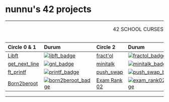 # **nunnu's 42 projects**

<table width="100%" align="center">
<tr style="display:flex; justify-content:space-around; paddind:0;">
<td colspan="3" style="padding:0; margin:0; text-align:center;">
	<p align="center">42 SCHOOL CURSES</p>
</td></tr>

<tr style="display:flex; justify-content:space-around; paddind:0;">
<td style="padding:0; margin:0;">

| Circle 0 & 1                      | Durum                                     |
| :-                                | :-                                        |
| [Libft][libft_tree]               | [![libft_badge]][libft_tree]              |
| [get_next_line][gnl_tree]         | [![gnl_badge]][gnl_tree]                  |
| [ft_printf][printf_tree]          | [![printf_badge]][printf_tree]            |
| [Born2beroot][born2beroot_tree]   | [![born2beroot_badge]][born2beroot_tree]  |

</td><td style="padding:0; margin:0;">

| Circle 2                          | Durum                                     |
| :-                                | :-                                        |
| [fract'ol][fractol_tree]          | [![fractol_badge]][fractol_tree]          |
| [minitalk][minitalk_tree]         | [![minitalk_badge]][minitalk_tree]        |
| [push_swap][push_swap_tree]       | [![push_swap_badge]][push_swap_tree]      |
| [Exam Rank 02][exam_rank02_tree]  | [![exam_rank02_badge]][exam_rank02_tree]  |

</td><td style="padding:0; margin:0;">

| Circle 3                          | Durum                                     |
| :-                                | :-                                        |
| [Philosophers][philo_tree]        | [![philo_badge]][philo_tree]              |
| [minishell][minishell_tree]       | [![minishell_badge]][minishell_tree]      |
| [Exam Rank 03][exam_rank03_tree]  | [![exam_rank03_badge]][exam_rank03_tree]  |

</td></tr>

[libft_tree]: https://github.com/nisaunnu/42_School_Curses/tree/libft
[libft_badge]: https://custom-icon-badges.demolab.com/badge/✔%EF%B8%8E%20125%20/%20100-02b331.svg?&style=for-the-badge&color=018f27
[gnl_tree]: https://github.com/nisaunnu/42_School_Curses/tree/get_next_line
[gnl_badge]: https://custom-icon-badges.demolab.com/badge/✔%EF%B8%8E%20112%20/%20100-02b331.svg?&style=for-the-badge&color=018f27
[printf_tree]: https://github.com/nisaunnu/42_School_Curses/tree/ft_printf
[printf_badge]: https://custom-icon-badges.demolab.com/badge/✔%EF%B8%8E%20100%20/%20100-02b331.svg?&style=for-the-badge&color=018f27
[born2beroot_tree]: https://github.com/nisaunnu/42_School_Curses/tree/born2beroot
[born2beroot_badge]: https://custom-icon-badges.demolab.com/badge/✔%20%EF%B8%8E%2080%20/%20100-017520.svg?&style=for-the-badge&color=018f27

[fractol_tree]: https://github.com/nisaunnu/42_School_Curses/tree/fractol
[fractol_badge]:https://custom-icon-badges.demolab.com/badge/✔%EF%B8%8E%20125%20/%20100-02b331.svg?&style=for-the-badge&color=018f27
[push_swap_tree]: https://github.com/nisaunnu/42_School_Curses/tree/push_swap
[push_swap_badge]: https://custom-icon-badges.demolab.com/badge/not%20defined-02b331.svg?&style=for-the-badge&color=c42404
[minitalk_tree]: https://github.com/nisaunnu/42_School_Curses/tree/minitalk
[minitalk_badge]: https://custom-icon-badges.demolab.com/badge/✔%EF%B8%8E%20100%20/%20100-02b331.svg?&style=for-the-badge&color=018f27
[exam_rank02_tree]: https://github.com/nisaunnu/42_School_Curses/tree/exam_rank02
[exam_rank02_badge]: https://custom-icon-badges.demolab.com/badge/✔%EF%B8%8E%20100%20/%20100-02b331.svg?&style=for-the-badge&color=018f27

[philo_tree]: https://github.com/nisaunnu/42_School_Curses/tree/philosophers
[philo_badge]: https://custom-icon-badges.demolab.com/badge/not%20defined-02b331.svg?&style=for-the-badge&color=c42404
[minishell_tree]: https://github.com/nisaunnu/42_School_Curses/tree/minishell
[minishell_badge]: https://custom-icon-badges.demolab.com/badge/not%20defined-02b331.svg?&style=for-the-badge&color=c42404
[exam_rank03_tree]: https://github.com/nisaunnu/42_School_Curses/tree/exam_rank03
[exam_rank03_badge]: https://custom-icon-badges.demolab.com/badge/not%20defined-02b331.svg?&style=for-the-badge&color=c42404

</table>
